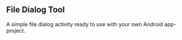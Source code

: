 File Dialog Tool
----------------
A simple file dialog activity ready to use with your own Android app- project.

